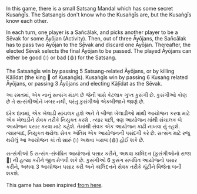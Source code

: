 In this game, there is a small Satsang Mandal which has some secret Kusaṅgīs. The Satsangis don't know who the Kusaṅgīs are, but the Kusaṅgīs know each other. 

In each turn, one player is a San̄cālak, and picks another player to be a Sēvak for some Āyōjan (Activity). Then, out of three Āyōjans, the San̄cālak has to pass two Āyōjan to the Sēvak and discard one Āyōjan. Thereafter, the elected Sēvak selects the final Āyōjan to be passed. The played Āyōjans can either be good (💧) or bad (🩸) for the Satsang.

The Satsaṅgīs win by passing 5 Satsang-related Āyōjans, or by killing Kāḷīdat (the king 👑 of Kusaṅgīs). Kusaṅgīs win by passing 6 Kusaṅg related Āyōjans, or passing 3 Āyōjans and electing Kāḷīdat as the Sēvak. 


આ રમતમાં, એક નાનું  સત્સંગ મંડળ છે જેની પાસે કેટલાક ગુપ્ત કુસંગી  છે. કુસંગીઓ કોણ છે તે સત્સંગીઓને ખબર નથી, પરંતુ કુસંગીઓ એકબીજાને જાણે છે.

દરેક દાવમાં, એક ખેલાડી સાંચલક હશે  અને તે  બીજા ખેલાડીઓ માંથી આયોજન કરવા માટે એક ખેલાડીને સેવક તરીકે નિયુક્ત કરશે . ત્યાર પછી, ત્રણ આયોજન માંથી સંચાલક બે આયોજન  પસાર કરવા માટે કહેશે. તેમાંથી સેવક એક આયોજન કાઢી નાખવા નું રહશે. ત્યારબાદ, નિયુકત થયેલા સેવક અંતિમ એક આયોજનની  પસંદગી કરે છે. સત્સંગ માટે રજુ થયેલું આ આયોજન કાં તો સારું (💧) અથવા ખરાબ (🩸) હોઈ શકે છે.

સત્સંગીઓ 5 સત્સંગ-સંબંધિત આયોજનો  પસાર કરીને, અથવા કાલિદત્ત  (કુસંગીઓનો રાજા 👑) ની હત્યા કરીને જીત મેળવી શકે છે. કુસંગીઓ 6 કુસંગ સંબંધિત આયોજનો પસાર કરીને, અથવા 3 આયોજન  પસાર કરી અને  કાલિદત્તને  સેવક તરીકે ચૂંટીને વિજેતા બની શકશે.


This game has been inspired [from here](https://www.secrethitler.com).